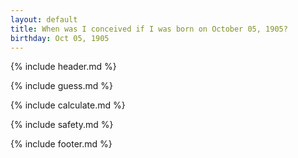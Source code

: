 ```yaml
---
layout: default
title: When was I conceived if I was born on October 05, 1905?
birthday: Oct 05, 1905
---
```


{% include header.md %}

{% include guess.md %}

{% include calculate.md %}

{% include safety.md %}

{% include footer.md %}



